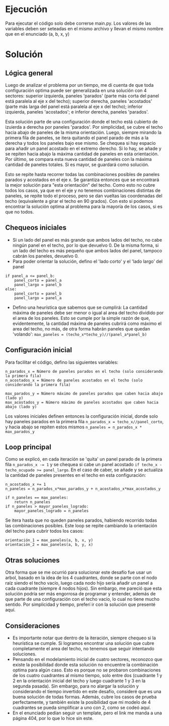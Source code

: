 # Ejecución
Para ejecutar el código solo debe correrse main.py. Los valores de las variables deben ser seteadas en el mismo archivo y llevan el mismo nombre que en el enunciado (a, b, x, y)

# Solución

## Lógica general
Luego de analizar el problema por un tiempo, me di cuenta de que toda configuración optima puede ser generalizada en una solución con 4 sectores: superior izquierda, paneles 'parados' (parte más corta del panel está paralela al eje x del techo); superior derecha, paneles 'acostados' (parte más larga del panel está paralela al eje x del techo); inferior izquierda, paneles 'acostados'; e inferior derecha, paneles 'parados'.

Esta solución parte de una configuración donde el techo está cubierto de izuierda a derecha por paneles 'parados'. Por simplicidad, se cubre el techo hacia abajo de paneles de la misma orientación. Luego, siempre mirando la primera fila de paneles, se itera quitando el panel parado de más a la derecha y todos los paneles bajo ese mismo. Se chequea si hay espacio para añadir un panel acostado en el extremo derecho. Si lo hay, se añade y se repiten hacia abajo la máxima cantidad de paneles en esta orientación. Por último, se compara esta nueva cantidad de paneles con la máxima cantidad de paneles totales. Si es mayor, se guardará como solución.

Esto se repite hasta recorrer todas las combinaciones posibles de paneles parados y acostados en el eje x. Se garantiza entonces que se encontrará la mejor solución para "esta orientación" del techo. Como esto no cubre todos los casos, ya que en el eje y no tenemos combinaciones distintas de paneles, se repite todo el proceso, pero se dan vueltas las coordenadas del techo (equivalente a girar el techo en 90 grados). Con esto si podemos encontrar la solución optima al problema para la mayoría de los casos, si es que no todos.

## Chequeos iniciales
* Si un lado del panel es más grande que ambos lados del techo, no cabe ningún panel en el techo, por lo que devuelvo 0. De la misma forma, si un lado del techo es más pequeño que ambos lados del panel, tampoco cabrán los paneles, devuelvo 0.
* Para poder orientar la solución, defino el 'lado corto' y el 'lado largo' del panel
```
if panel_a <= panel_b:
    panel_corto = panel_a
    panel_largo = panel_b
else:
    panel_corto = panel_b
    panel_largo = panel_a
```
* Defino una heurística que sabemos que se cumplirá: La cantidad máxima de paneles debe ser menor o igual al area del techo dividido por el area de los paneles. Esto se cumple por la simple razón de que, evidentemente, la cantidad máxima de paneles cubrirá como máximo el area del techo, no más, de otra forma habrán paneles que quedan 'volando': `max_paneles = (techo_x*techo_y)//(panel_a*panel_b)`

## Configuración inicial
Para facilitar el código, defino las siguientes variables:
```
n_parados_x = Número de paneles parados en el techo (solo considerando la primera fila)
n_acostados_x = Número de paneles acostados en el techo (solo considerando la primera fila)

max_parados_y = Número máximo de paneles parados que caben hacia abajo (lado y)
max_acostados_y = Número máximo de paneles acostados que caben hacia abajo (lado y)
```

Los valores iniciales definen entonces la configuración inicial, donde solo hay paneles parados en la primera fila `n_parados_x = techo_x//panel_corto`, y hacia abajo se repiten estos mismos `n_paneles = n_parados_x * max_parados_y`

## Loop principal
Como se explicó, en cada iteración se 'quita' un panel parado de la primera fila `n_parados_x -= 1` y se chequea si cabe un panel acostado `if techo_x - techo_ocupado >= panel_largo`. En el caso de caber, se añade y se actualiza la cantidad de paneles presentes en el techo en esta configuración:
```
n_acostados_x += 1
n_paneles = n_parados_x*max_parados_y + n_acostados_x*max_acostados_y

if n_paneles == max_paneles:
    return n_paneles
if n_paneles > mayor_paneles_logrado:
    mayor_paneles_logrado = n_paneles
```

Se itera hasta que no queden paneles parados, habiendo recorrido todas las combinaciones posibles.
Este loop se repite cambiando la orientación del techo para cubrir todos los casos:

```
orientación_1 = max_paneles(a, b, x, y)
orientación_2 = max_paneles(a, b, y, x)
```

## Otras soluciones
Otra forma que se me ocurrió para solucionar este desafío fue usar un arbol, basado en la idea de los 4 cuadrantes, donde se parte con el nodo raíz siendo el techo vacío, luego cada nodo hijo sería añadir un panel a cada cuadrante (siempre 4 nodos hijos). Sin embargo, me pareció que esta solución podría ser más engorrosa de programar y entender, además de que parte de una configuración con el techo vacío, lo cual no tiene mucho sentido. Por simplicidad y tiempo, preferí ir con la solución que presenté aquí.

## Consideraciones
* Es importante notar que dentro de la iteración, siempre chequeo si la heurística se cumple. Si logramos encontrar una solución que cubre completamente el area del techo, no tenemos que seguir intentando soluciones.
* Pensando en el modelamiento inicial de cuatro sectores, reconozco que existe la posibilidad donde esta solución no encuentre la combinación optima para algún caso. Esto es porque no se probaron combinaciones de los cuatro cuadrantes al mismo tiempo, solo entre dos (cuadrante 1 y 2 en la orientación inicial del techo y luego cuadrante 1 y 3 en la segunda pasada). Sin embargo, para no alargar la solución y considerando el tiempo invertido en este desafío, consideré que es una buena solución de todas formas. Además, cubre los casos de prueba perfectamente, y también existe la posibilidad que mi modelo de 4 cuadrantes se pueda simplificar a uno con 2, como se codeó aquí.
* En el enunciado pedían seguir un template, pero el link me manda a una página 404, por lo que lo hice sin este.
